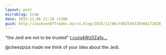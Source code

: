 ```yaml
---
layout: post
microblog: true
date: 2015-11-06 21:19 +1300
guid: http://JacksonOfTrades.micro.blog/2015/11/06/t662544738466172928.html
---
```

"the Jedi are not to be trusted" [t.co/q4Wz0Za1o...](https://t.co/q4Wz0Za1o5)

@cheezpiza made me think of your idea about the Jedi.
